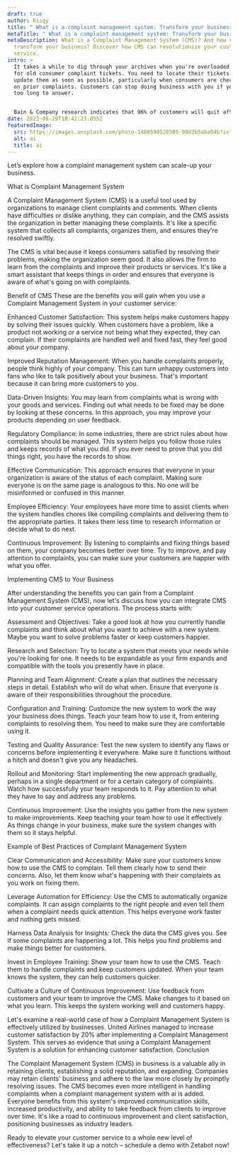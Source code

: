 ```yaml
---
draft: true
author: Risqy
title: " What is a complaint management system: Transform your business"
metaTitle: " What is a complaint management system: Transform your business"
metaDescription: What is a Complaint Management System (CMS)? And how can it
  transform your business? Discover how CMS can revolutionize your customer
  service.
intro: >
  It takes a while to dig through your archives when you're overloaded looking
  for old consumer complaint tickets. You need to locate their tickets and
  update them as soon as possible, particularly when consumers are checking up
  on prior complaints. Customers can stop doing business with you if you wait
  too long to answer.


  Bain & Company research indicates that 96% of customers will quit after just one negative encounter. You must expedite the handling of your consumers' complaints because of this. Your company may speed up this process by using a complaint management system.
date: 2023-08-28T18:42:23.055Z
featuredImage:
  src: https://images.unsplash.com/photo-1488590528505-98d2b5aba04b?ixlib=rb-4.0.3&ixid=M3wxMjA3fDB8MHxwaG90by1wYWdlfHx8fGVufDB8fHx8fA%3D%3D&auto=format&fit=crop&w=870&q=80
  alt: ai
  title: ai
---
```

Let’s explore how a complaint management system can scale-up your business.

What is Complaint Management System

A Complaint Management System (CMS) is a useful tool used by organizations to manage client complaints and comments. When clients have difficulties or dislike anything, they can complain, and the CMS assists the organization in better managing these complaints. It's like a specific system that collects all complaints, organizes them, and ensures they're resolved swiftly.

The CMS is vital because it keeps consumers satisfied by resolving their problems, making the organization seem good. It also allows the firm to learn from the complaints and improve their products or services. It's like a smart assistant that keeps things in order and ensures that everyone is aware of what's going on with complaints.

Benefit of CMS
These are the benefits you will gain when you use a Complaint Management System in your customer service:

Enhanced Customer Satisfaction:
This system helps make customers happy by solving their issues quickly. When customers have a problem, like a product not working or a service not being what they expected, they can complain. If their complaints are handled well and fixed fast, they feel good about your company.

Improved Reputation Management:
When you handle complaints properly, people think highly of your company. This can turn unhappy customers into fans who like to talk positively about your business. That's important because it can bring more customers to you.

Data-Driven Insights:
You may learn from complaints what is wrong with your goods and services. Finding out what needs to be fixed may be done by looking at these concerns. In this approach, you may improve your products depending on user feedback.

Regulatory Compliance:
In some industries, there are strict rules about how complaints should be managed. This system helps you follow those rules and keeps records of what you did. If you ever need to prove that you did things right, you have the records to show.

Effective Communication:
This approach ensures that everyone in your organization is aware of the status of each complaint. Making sure everyone is on the same page is analogous to this. No one will be misinformed or confused in this manner.

Employee Efficiency:
Your employees have more time to assist clients when the system handles chores like compiling complaints and delivering them to the appropriate parties. It takes them less time to research information or decide what to do next.

Continuous Improvement:
By listening to complaints and fixing things based on them, your company becomes better over time. Try to improve, and pay attention to complaints, you can make sure your customers are happier with what you offer.

Implementing CMS to Your Business

After understanding the benefits you can gain from a Complaint Management System (CMS), now let's discuss how you can integrate CMS into your customer service operations. The process starts with:

Assessment and Objectives:
Take a good look at how you currently handle complaints and think about what you want to achieve with a new system. Maybe you want to solve problems faster or keep customers happier.

Research and Selection:
Try to locate a system that meets your needs while you're looking for one. It needs to be expandable as your firm expands and compatible with the tools you presently have in place.

Planning and Team Alignment:
Create a plan that outlines the necessary steps in detail. Establish who will do what when. Ensure that everyone is aware of their responsibilities throughout the procedure.

Configuration and Training:
Customize the new system to work the way your business does things. Teach your team how to use it, from entering complaints to resolving them. You need to make sure they are comfortable using it.

Testing and Quality Assurance:
Test the new system to identify any flaws or concerns before implementing it everywhere. Make sure it functions without a hitch and doesn't give you any headaches.

Rollout and Monitoring:
Start implementing the new approach gradually, perhaps in a single department or for a certain category of complaints. Watch how successfully your team responds to it. Pay attention to what they have to say and address any problems.

Continuous Improvement:
Use the insights you gather from the new system to make improvements. Keep teaching your team how to use it effectively. As things change in your business, make sure the system changes with them so it stays helpful.

Example of Best Practices of Complaint Management System

Clear Communication and Accessibility:
Make sure your customers know how to use the CMS to complain. Tell them clearly how to send their concerns. Also, let them know what's happening with their complaints as you work on fixing them.

Leverage Automation for Efficiency:
Use the CMS to automatically organize complaints. It can assign complaints to the right people and even tell them when a complaint needs quick attention. This helps everyone work faster and nothing gets missed.

Harness Data Analysis for Insights:
Check the data the CMS gives you. See if some complaints are happening a lot. This helps you find problems and make things better for customers.

Invest in Employee Training:
Show your team how to use the CMS. Teach them to handle complaints and keep customers updated. When your team knows the system, they can help customers quicker.

Cultivate a Culture of Continuous Improvement:
Use feedback from customers and your team to improve the CMS. Make changes to it based on what you learn. This keeps the system working well and customers happy.

Let's examine a real-world case of how a Complaint Management System is effectively utilized by businesses. United Airlines managed to increase customer satisfaction by 20% after implementing a Complaint Management System. This serves as evidence that using a Complaint Management System is a solution for enhancing customer satisfaction.
Conclusion

The Complaint Management System (CMS) in business is a valuable ally in retaining clients, establishing a solid reputation, and expanding. Companies may retain clients' business and adhere to the law more closely by promptly resolving issues. The CMS becomes even more intelligent in handling complaints when a complaint management system with ai is added. Everyone benefits from this system's improved communication skills, increased productivity, and ability to take feedback from clients to improve over time. It's like a road to continuous improvement and client satisfaction, positioning businesses as industry leaders.

Ready to elevate your customer service to a whole new level of effectiveness? Let's take it up a notch – schedule a demo with Zetabot now!